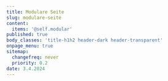 ```yaml
---
title: Modulare Seite
slug: modulare-seite
content:
  items: '@self.modular'
published: true
body_classes: 'title-h1h2 header-dark header-transparent'
onpage_menu: true
sitemap:
  changefreq: never
  priority: 0.2
date: 3.4.2024
---
```


